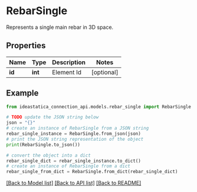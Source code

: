 # RebarSingle

Represents a single main rebar in 3D space.

## Properties

Name | Type | Description | Notes
------------ | ------------- | ------------- | -------------
**id** | **int** | Element Id | [optional] 

## Example

```python
from ideastatica_connection_api.models.rebar_single import RebarSingle

# TODO update the JSON string below
json = "{}"
# create an instance of RebarSingle from a JSON string
rebar_single_instance = RebarSingle.from_json(json)
# print the JSON string representation of the object
print(RebarSingle.to_json())

# convert the object into a dict
rebar_single_dict = rebar_single_instance.to_dict()
# create an instance of RebarSingle from a dict
rebar_single_from_dict = RebarSingle.from_dict(rebar_single_dict)
```
[[Back to Model list]](../README.md#documentation-for-models) [[Back to API list]](../README.md#documentation-for-api-endpoints) [[Back to README]](../README.md)


